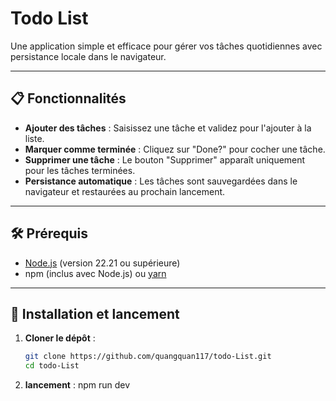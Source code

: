 # Todo List

Une application simple et efficace pour gérer vos tâches quotidiennes avec persistance locale dans le navigateur.

---

## 📋 Fonctionnalités

- **Ajouter des tâches** : Saisissez une tâche et validez pour l'ajouter à la liste.
- **Marquer comme terminée** : Cliquez sur "Done?" pour cocher une tâche.
- **Supprimer une tâche** : Le bouton "Supprimer" apparaît uniquement pour les tâches terminées.
- **Persistance automatique** : Les tâches sont sauvegardées dans le navigateur et restaurées au prochain lancement.

---

## 🛠 Prérequis

- [Node.js](https://nodejs.org/) (version 22.21 ou supérieure)
- npm (inclus avec Node.js) ou [yarn](https://yarnpkg.com/)

---

## 🚀 Installation et lancement

1. **Cloner le dépôt** :
   ```bash
   git clone https://github.com/quangquan117/todo-List.git
   cd todo-List

1. **lancement** :
    npm run dev